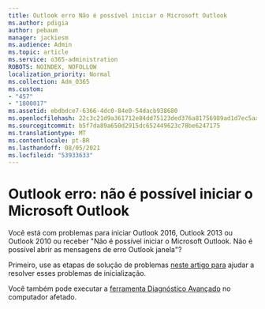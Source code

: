 ```yaml
---
title: Outlook erro Não é possível iniciar o Microsoft Outlook
ms.author: pdigia
author: pebaum
manager: jackiesm
ms.audience: Admin
ms.topic: article
ms.service: o365-administration
ROBOTS: NOINDEX, NOFOLLOW
localization_priority: Normal
ms.collection: Adm_O365
ms.custom:
- "457"
- "1800017"
ms.assetid: ebdbdce7-6366-4dc0-84e0-54dacb938680
ms.openlocfilehash: 22c3c21d9a361712e84dd75123ded376a81756989ad1d7ec5aa573e0046c04b8
ms.sourcegitcommit: b5f7da89a650d2915dc652449623c78be6247175
ms.translationtype: MT
ms.contentlocale: pt-BR
ms.lasthandoff: 08/05/2021
ms.locfileid: "53933633"
---
```

# <a name="outlook-error-cannot-start-microsoft-outlook"></a>Outlook erro: não é possível iniciar o Microsoft Outlook

Você está com problemas para iniciar Outlook 2016, Outlook 2013 ou Outlook 2010 ou receber "Não é possível iniciar o Microsoft Outlook. Não é possível abrir as mensagens de erro Outlook janela"?
  
Primeiro, use as etapas de solução de problemas [neste artigo para](https://support.office.com/article/I-can-t-start-Microsoft-Outlook-2016-2013-or-2010-or-receive-the-error-Cannot-start-Microsoft-Office-Outlook-Cannot-open-the-Outlook-Window-d1f69da6-b333-4650-97bf-4d77bd7abb85) ajudar a resolver esses problemas de inicialização. 
  
Você também pode executar a [ferramenta Diagnóstico Avançado](https://aka.ms/SaRA-OutlookAdvDiagnostics) no computador afetado.